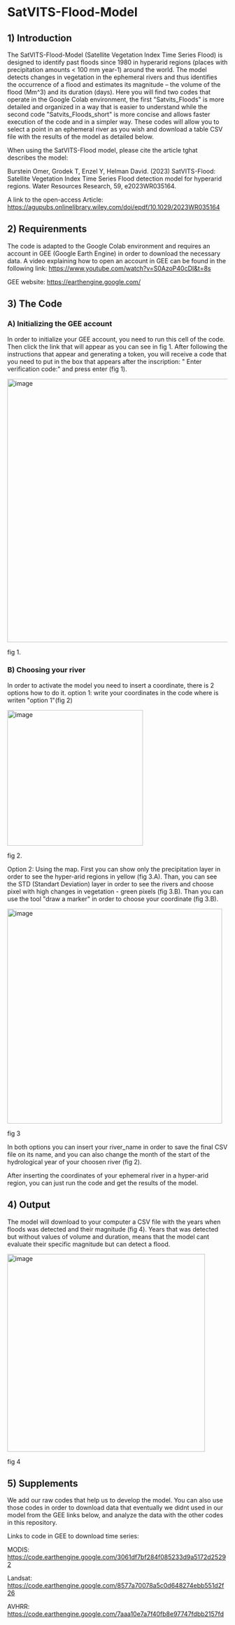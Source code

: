 # SatVITS-Flood-Model

## 1) Introduction
The SatVITS-Flood-Model (Satellite Vegetation Index Time Series Flood) is designed to identify past floods since 1980 in hyperarid regions (places with precipitation amounts < 100 mm year-1) around the world. The model detects changes in vegetation in the ephemeral rivers and thus identifies the occurrence of a flood and estimates its magnitude – the volume of the flood (Mm^3) and its duration (days). Here you will find two codes that operate in the Google Colab environment, the first "Satvits_Floods" is more detailed and organized in a way that is easier to understand while the second code "Satvits_Floods_short" is more concise and allows faster execution of the code and in a simpler way. These codes will allow you to select a point in an ephemeral river as you wish and download a table CSV file with the results of the model as detailed below.

When using the SatVITS-Flood model, please cite the article tghat describes the model:

Burstein Omer, Grodek T, Enzel Y, Helman David. (2023) SatVITS-Flood: Satellite Vegetation Index Time Series Flood detection model for hyperarid regions. Water Resources Research, 59, e2023WR035164.

A link to the open-access Article:
https://agupubs.onlinelibrary.wiley.com/doi/epdf/10.1029/2023WR035164


## 2) Requirenments
The code is adapted to the Google Colab environment and requires an account in GEE (Google Earth Engine) in order to download the necessary data. A video explaining how to open an account in GEE can be found in the following link: https://www.youtube.com/watch?v=S0AzoP40cDI&t=8s

GEE website: https://earthengine.google.com/

## 3) The Code

### A) Initializing the GEE account

In order to initialize your GEE account, you need to run this cell of the code. Then click the link that will appear as you can see in fig 1. After following the instructions that appear and generating a token, you will receive a code that you need to put in the box that appears after the inscription: " Enter verification code:" and press enter (fig 1).

<img width="602" alt="image" src="https://user-images.githubusercontent.com/95708635/224546720-7338423a-db5d-4abb-8f85-4d86e2ebe7bb.png">

fig 1.

### B) Choosing your river

In order to activate the model you need to insert a coordinate,  there is 2 options how to do it. 
option 1: write your coordinates in the code where is writen "option 1"(fig 2)

<img width="310" alt="image" src="https://user-images.githubusercontent.com/95708635/224547312-95df9614-9ed3-4448-ba14-92e5a5d77ac2.png">

fig 2.

Option 2: Using the map.
First you can show only the precipitation layer in order to see the hyper-arid regions in yellow (fig 3.A). Than, you can see the STD (Standart Deviation) layer in order to see the rivers and choose pixel with high changes in vegetation - green pixels (fig 3.B). Than you can use the tool "draw a marker" in order to choose your coordinate (fig 3.B).

<img width="491" alt="image" src="https://user-images.githubusercontent.com/95708635/224548590-6c263755-56e9-4fa2-be01-964c8f2d3ce4.png">

fig 3

In both options you can insert your river_name in order to save the final CSV file on its name, and you can also change the month of the start of the hydrological year of your choosen river (fig 2). 

After inserting the coordinates of your ephemeral river in a hyper-arid region, you can just run the code and get the results of the model.

## 4) Output

The model will download to your computer a CSV file with the years when floods was detected and their magnitude (fig 4). Years that was detected but without values of volume and duration, means that the model cant evaluate their specific magnitude but can detect a flood.

<img width="452" alt="image" src="https://user-images.githubusercontent.com/95708635/224549415-cedc8abb-1436-4bc7-8b9d-96b3dd2cb246.png">

fig 4

## 5) Supplements

We add our raw codes that help us to develop the model. You can also use those codes in order to download data that eventually we didnt used in our model from the GEE links below, and analyze the data with the other codes in this repository.

Links to code in GEE to download time series:

MODIS: https://code.earthengine.google.com/3061df7bf284f085233d9a5172d25292

Landsat: https://code.earthengine.google.com/8577a70078a5c0d648274ebb551d2f26

AVHRR: https://code.earthengine.google.com/7aaa10e7a7f40fb8e97747fdbb2157fd
